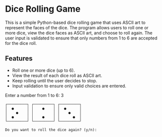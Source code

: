 # Dice Rolling Game

This is a simple Python-based dice rolling game that uses ASCII art to represent the faces of the dice. The program allows users to roll one or more dice, view the dice faces as ASCII art, and choose to roll again. The user input is validated to ensure that only numbers from 1 to 6 are accepted for the dice roll.

## Features

- Roll one or more dice (up to 6).
- View the result of each dice roll as ASCII art.
- Keep rolling until the user decides to stop.
- Input validation to ensure only valid choices are entered.

Enter a number from 1 to 6: 3

~~~~~~~~~~~~~~~~~~ RESULTS ~~~~~~~~~~~~~~~~~~~
┌─────────┐ ┌─────────┐ ┌─────────┐
│  ●      │ │    ●    │ │  ●      │
│    ●    │ │         │ │    ●    │
│  ●      │ │    ●    │ │      ●  │
└─────────┘ └─────────┘ └─────────┘

Do you want to roll the dice again? (y/n):

